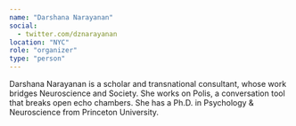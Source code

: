```yaml
---
name: "Darshana Narayanan"
social:
  - twitter.com/dznarayanan
location: "NYC"
role: "organizer"
type: "person"
---
```


Darshana Narayanan is a scholar and transnational consultant, whose work bridges Neuroscience and Society. She works on Polis, a conversation tool that breaks open echo chambers. She has a Ph.D. in Psychology & Neuroscience from Princeton University. 